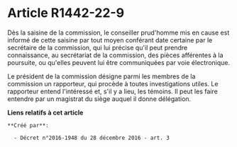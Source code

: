 # Article R1442-22-9

Dès la saisine de la commission, le conseiller prud'homme mis en cause  est informé de cette saisine par tout moyen conférant
date certaine par  le secrétaire de la commission, qui lui précise qu'il peut prendre  connaissance, au secrétariat de la
commission, des pièces afférentes à  la poursuite, ou qu'elles peuvent lui être communiquées par voie  électronique. 

Le président de la commission  désigne parmi les membres de la commission un rapporteur, qui procède à  toutes investigations
utiles. Le rapporteur entend l'intéressé et, s'il y  a lieu, les témoins. Il peut les faire entendre par un magistrat du
siège auquel il donne délégation.

**Liens relatifs à cet article**

	**Créé par**:

	  - Décret n°2016-1948 du 28 décembre 2016 - art. 3
